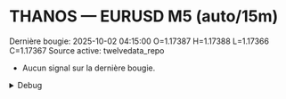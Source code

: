 # THANOS — EURUSD M5 (auto/15m)
Dernière bougie: 2025-10-02 04:15:00  O=1.17387  H=1.17388  L=1.17366  C=1.17367
Source active: twelvedata_repo

- Aucun signal sur la dernière bougie.

<details><summary>Debug</summary>

- TD_API_KEY manquant.

</details>